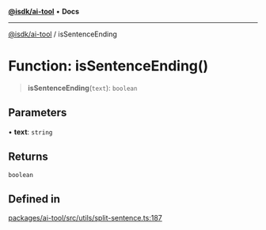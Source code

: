 [**@isdk/ai-tool**](../README.md) • **Docs**

***

[@isdk/ai-tool](../globals.md) / isSentenceEnding

# Function: isSentenceEnding()

> **isSentenceEnding**(`text`): `boolean`

## Parameters

• **text**: `string`

## Returns

`boolean`

## Defined in

[packages/ai-tool/src/utils/split-sentence.ts:187](https://github.com/isdk/ai-tool.js/blob/e324043799402aa2caa41711a9168487ab85c166/src/utils/split-sentence.ts#L187)
